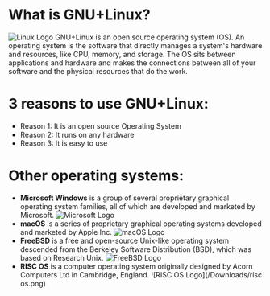# What is GNU+Linux?
![Linux Logo](/Downloads/linux1.png)
GNU+Linux is an open source operating system (OS). An operating system is the software that directly manages a system's hardware and resources, like CPU, memory, and storage. The OS sits between applications and hardware and makes the connections between all of your software and the physical resources that do the
work.

# 3 reasons to use GNU+Linux:
* Reason 1: It is an open source Operating System
* Reason 2: It runs on any hardware
* Reason 3: It is easy to use

# Other operating systems:
* **Microsoft Windows** is a group of several proprietary graphical operating system families, all of which are developed and marketed by Microsoft.
![Microsoft Logo](/Downloads/microsoft1.jpg)
* **macOS** is a series of proprietary graphical operating systems developed and marketed by Apple Inc.
![macOS Logo](/Downloads/MACOS-LOGO1.png) 
* **FreeBSD** is a free and open-source Unix-like operating system descended from the Berkeley Software Distribution (BSD), which was based on Research Unix.
![FreeBSD Logo](/Downloads/freebsd-1.svg)
* **RISC OS** is a computer operating system originally designed by Acorn Computers Ltd in Cambridge, England. 
![RISC OS Logo](/Downloads/risc os.png)


